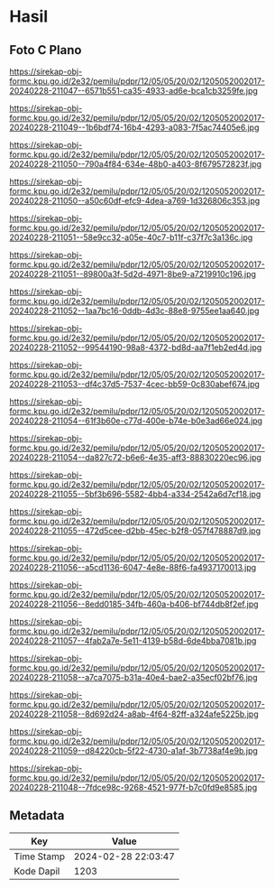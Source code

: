 # Hasil

## Foto C Plano

https://sirekap-obj-formc.kpu.go.id/2e32/pemilu/pdpr/12/05/05/20/02/1205052002017-20240228-211047--6571b551-ca35-4933-ad6e-bca1cb3259fe.jpg

https://sirekap-obj-formc.kpu.go.id/2e32/pemilu/pdpr/12/05/05/20/02/1205052002017-20240228-211049--1b6bdf74-16b4-4293-a083-7f5ac74405e6.jpg

https://sirekap-obj-formc.kpu.go.id/2e32/pemilu/pdpr/12/05/05/20/02/1205052002017-20240228-211050--790a4f84-634e-48b0-a403-8f679572823f.jpg

https://sirekap-obj-formc.kpu.go.id/2e32/pemilu/pdpr/12/05/05/20/02/1205052002017-20240228-211050--a50c60df-efc9-4dea-a769-1d326806c353.jpg

https://sirekap-obj-formc.kpu.go.id/2e32/pemilu/pdpr/12/05/05/20/02/1205052002017-20240228-211051--58e9cc32-a05e-40c7-b11f-c37f7c3a136c.jpg

https://sirekap-obj-formc.kpu.go.id/2e32/pemilu/pdpr/12/05/05/20/02/1205052002017-20240228-211051--89800a3f-5d2d-4971-8be9-a7219910c196.jpg

https://sirekap-obj-formc.kpu.go.id/2e32/pemilu/pdpr/12/05/05/20/02/1205052002017-20240228-211052--1aa7bc16-0ddb-4d3c-88e8-9755ee1aa640.jpg

https://sirekap-obj-formc.kpu.go.id/2e32/pemilu/pdpr/12/05/05/20/02/1205052002017-20240228-211052--99544190-98a8-4372-bd8d-aa7f1eb2ed4d.jpg

https://sirekap-obj-formc.kpu.go.id/2e32/pemilu/pdpr/12/05/05/20/02/1205052002017-20240228-211053--df4c37d5-7537-4cec-bb59-0c830abef674.jpg

https://sirekap-obj-formc.kpu.go.id/2e32/pemilu/pdpr/12/05/05/20/02/1205052002017-20240228-211054--61f3b60e-c77d-400e-b74e-b0e3ad66e024.jpg

https://sirekap-obj-formc.kpu.go.id/2e32/pemilu/pdpr/12/05/05/20/02/1205052002017-20240228-211054--da827c72-b6e6-4e35-aff3-88830220ec96.jpg

https://sirekap-obj-formc.kpu.go.id/2e32/pemilu/pdpr/12/05/05/20/02/1205052002017-20240228-211055--5bf3b696-5582-4bb4-a334-2542a6d7cf18.jpg

https://sirekap-obj-formc.kpu.go.id/2e32/pemilu/pdpr/12/05/05/20/02/1205052002017-20240228-211055--472d5cee-d2bb-45ec-b2f8-057f478887d9.jpg

https://sirekap-obj-formc.kpu.go.id/2e32/pemilu/pdpr/12/05/05/20/02/1205052002017-20240228-211056--a5cd1136-6047-4e8e-88f6-fa4937170013.jpg

https://sirekap-obj-formc.kpu.go.id/2e32/pemilu/pdpr/12/05/05/20/02/1205052002017-20240228-211056--8edd0185-34fb-460a-b406-bf744db8f2ef.jpg

https://sirekap-obj-formc.kpu.go.id/2e32/pemilu/pdpr/12/05/05/20/02/1205052002017-20240228-211057--4fab2a7e-5e11-4139-b58d-6de4bba7081b.jpg

https://sirekap-obj-formc.kpu.go.id/2e32/pemilu/pdpr/12/05/05/20/02/1205052002017-20240228-211058--a7ca7075-b31a-40e4-bae2-a35ecf02bf76.jpg

https://sirekap-obj-formc.kpu.go.id/2e32/pemilu/pdpr/12/05/05/20/02/1205052002017-20240228-211058--8d692d24-a8ab-4f64-82ff-a324afe5225b.jpg

https://sirekap-obj-formc.kpu.go.id/2e32/pemilu/pdpr/12/05/05/20/02/1205052002017-20240228-211059--d84220cb-5f22-4730-a1af-3b7738af4e9b.jpg

https://sirekap-obj-formc.kpu.go.id/2e32/pemilu/pdpr/12/05/05/20/02/1205052002017-20240228-211048--7fdce98c-9268-4521-977f-b7c0fd9e8585.jpg


## Metadata

| Key        | Value               |
| ---------- | ------------------- |
| Time Stamp | 2024-02-28 22:03:47 |
| Kode Dapil | 1203                |



